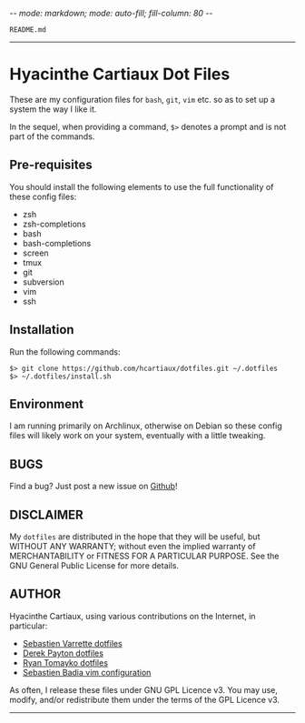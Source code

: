-*- mode: markdown; mode: auto-fill; fill-column: 80 -*-

`README.md`

---------
# Hyacinthe Cartiaux Dot Files

These are my configuration files for `bash`, `git`, `vim` etc. so as to set up a
system the way I like it.

In the sequel, when providing a command, `$>` denotes a prompt and is not part
of the commands.

## Pre-requisites

You should install the following elements to use the full functionality of
these config files:

* zsh
* zsh-completions
* bash
* bash-completions
* screen
* tmux
* git
* subversion
* vim
* ssh

## Installation

Run the following commands:

    $> git clone https://github.com/hcartiaux/dotfiles.git ~/.dotfiles
    $> ~/.dotfiles/install.sh

## Environment

I am running primarily on Archlinux, otherwise on Debian so these config files
will likely work on your system, eventually with a little tweaking.

## BUGS

Find a bug? Just post a new issue on [Github](https://github.com/hcartiaux/dotfiles/issues)!

## DISCLAIMER

My `dotfiles` are distributed in the hope that they will be useful, but WITHOUT
ANY WARRANTY; without even the implied warranty of MERCHANTABILITY or FITNESS
FOR A PARTICULAR PURPOSE.  See the GNU General Public License for more details.

## AUTHOR

Hyacinthe Cartiaux, using various contributions on the Internet, in particular:

*  [Sebastien Varrette dotfiles](http://github.com/Falkor/dotfiles)
*  [Derek Payton dotfiles](http://bitbucket.org/dmpayton/dotfiles/src/tip/.bashrc)
*  [Ryan Tomayko dotfiles](http://github.com/rtomayko/dotfiles/blob/rtomayko/.bashrc)
*  [Sebastien Badia vim configuration](https://github.com/sbadia/grimvim)

As often, I release these files under GNU GPL Licence v3.
You may use, modify, and/or redistribute them under the terms of the GPL Licence v3.

-------

